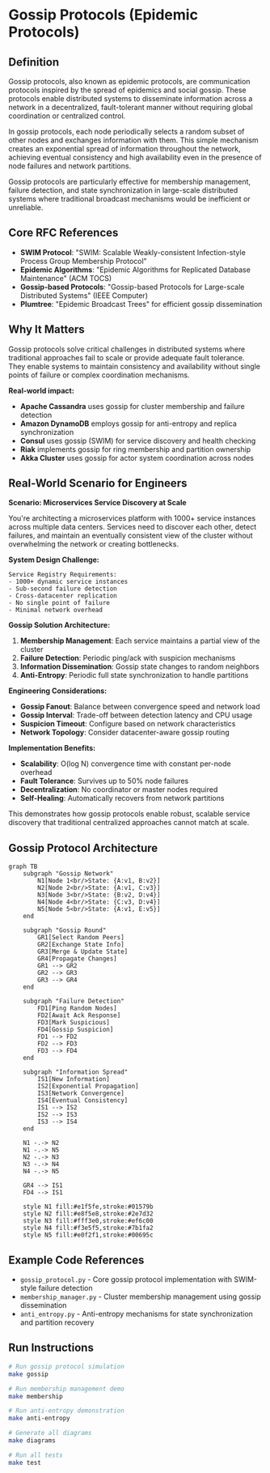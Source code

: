# Gossip Protocols (Epidemic Protocols)

## Definition

Gossip protocols, also known as epidemic protocols, are communication protocols inspired by the spread of epidemics and social gossip. These protocols enable distributed systems to disseminate information across a network in a decentralized, fault-tolerant manner without requiring global coordination or centralized control.

In gossip protocols, each node periodically selects a random subset of other nodes and exchanges information with them. This simple mechanism creates an exponential spread of information throughout the network, achieving eventual consistency and high availability even in the presence of node failures and network partitions.

Gossip protocols are particularly effective for membership management, failure detection, and state synchronization in large-scale distributed systems where traditional broadcast mechanisms would be inefficient or unreliable.

## Core RFC References

- **SWIM Protocol**: "SWIM: Scalable Weakly-consistent Infection-style Process Group Membership Protocol"
- **Epidemic Algorithms**: "Epidemic Algorithms for Replicated Database Maintenance" (ACM TOCS)
- **Gossip-based Protocols**: "Gossip-based Protocols for Large-scale Distributed Systems" (IEEE Computer)
- **Plumtree**: "Epidemic Broadcast Trees" for efficient gossip dissemination

## Why It Matters

Gossip protocols solve critical challenges in distributed systems where traditional approaches fail to scale or provide adequate fault tolerance. They enable systems to maintain consistency and availability without single points of failure or complex coordination mechanisms.

**Real-world impact:**
- **Apache Cassandra** uses gossip for cluster membership and failure detection
- **Amazon DynamoDB** employs gossip for anti-entropy and replica synchronization
- **Consul** uses gossip (SWIM) for service discovery and health checking
- **Riak** implements gossip for ring membership and partition ownership
- **Akka Cluster** uses gossip for actor system coordination across nodes

## Real-World Scenario for Engineers

**Scenario: Microservices Service Discovery at Scale**

You're architecting a microservices platform with 1000+ service instances across multiple data centers. Services need to discover each other, detect failures, and maintain an eventually consistent view of the cluster without overwhelming the network or creating bottlenecks.

**System Design Challenge:**
```
Service Registry Requirements:
- 1000+ dynamic service instances
- Sub-second failure detection
- Cross-datacenter replication
- No single point of failure
- Minimal network overhead
```

**Gossip Solution Architecture:**
1. **Membership Management**: Each service maintains a partial view of the cluster
2. **Failure Detection**: Periodic ping/ack with suspicion mechanisms
3. **Information Dissemination**: Gossip state changes to random neighbors
4. **Anti-Entropy**: Periodic full state synchronization to handle partitions

**Engineering Considerations:**
- **Gossip Fanout**: Balance between convergence speed and network load
- **Gossip Interval**: Trade-off between detection latency and CPU usage
- **Suspicion Timeout**: Configure based on network characteristics
- **Network Topology**: Consider datacenter-aware gossip routing

**Implementation Benefits:**
- **Scalability**: O(log N) convergence time with constant per-node overhead
- **Fault Tolerance**: Survives up to 50% node failures
- **Decentralization**: No coordinator or master nodes required
- **Self-Healing**: Automatically recovers from network partitions

This demonstrates how gossip protocols enable robust, scalable service discovery that traditional centralized approaches cannot match at scale.

## Gossip Protocol Architecture

```mermaid
graph TB
    subgraph "Gossip Network"
        N1[Node 1<br/>State: {A:v1, B:v2}]
        N2[Node 2<br/>State: {A:v1, C:v3}]
        N3[Node 3<br/>State: {B:v2, D:v4}]
        N4[Node 4<br/>State: {C:v3, D:v4}]
        N5[Node 5<br/>State: {A:v1, E:v5}]
    end
    
    subgraph "Gossip Round"
        GR1[Select Random Peers]
        GR2[Exchange State Info]
        GR3[Merge & Update State]
        GR4[Propagate Changes]
        GR1 --> GR2
        GR2 --> GR3
        GR3 --> GR4
    end
    
    subgraph "Failure Detection"
        FD1[Ping Random Nodes]
        FD2[Await Ack Response]
        FD3[Mark Suspicious]
        FD4[Gossip Suspicion]
        FD1 --> FD2
        FD2 --> FD3
        FD3 --> FD4
    end
    
    subgraph "Information Spread"
        IS1[New Information]
        IS2[Exponential Propagation]
        IS3[Network Convergence]
        IS4[Eventual Consistency]
        IS1 --> IS2
        IS2 --> IS3
        IS3 --> IS4
    end
    
    N1 -.-> N2
    N1 -.-> N5
    N2 -.-> N3
    N3 -.-> N4
    N4 -.-> N5
    
    GR4 --> IS1
    FD4 --> IS1
    
    style N1 fill:#e1f5fe,stroke:#01579b
    style N2 fill:#e8f5e8,stroke:#2e7d32
    style N3 fill:#fff3e0,stroke:#ef6c00
    style N4 fill:#f3e5f5,stroke:#7b1fa2
    style N5 fill:#e0f2f1,stroke:#00695c
```

## Example Code References

- `gossip_protocol.py` - Core gossip protocol implementation with SWIM-style failure detection
- `membership_manager.py` - Cluster membership management using gossip dissemination
- `anti_entropy.py` - Anti-entropy mechanisms for state synchronization and partition recovery

## Run Instructions

```bash
# Run gossip protocol simulation
make gossip

# Run membership management demo
make membership

# Run anti-entropy demonstration
make anti-entropy

# Generate all diagrams
make diagrams

# Run all tests
make test
```
